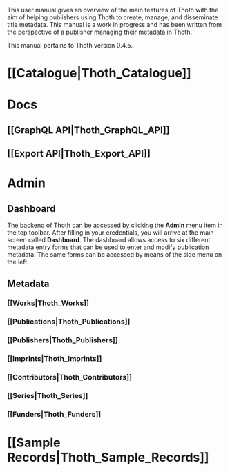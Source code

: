 This user manual gives an overview of the main features of Thoth with the aim of helping publishers using Thoth to create, manage, and disseminate title metadata. This manual is a work in progress and has been written from the perspective of a publisher managing their metadata in Thoth.

This manual pertains to Thoth version 0.4.5. 

# [[Catalogue|Thoth_Catalogue]]

# Docs

## [[GraphQL API|Thoth_GraphQL_API]]

## [[Export API|Thoth_Export_API]]

# Admin

## Dashboard

The backend of Thoth can be accessed by clicking the **Admin** menu item in the top toolbar. After filling in your credentials, you will arrive at the main screen called **Dashboard**. The dashboard allows access to six different metadata entry forms that can be used to enter and modify publication metadata. The same forms can be accessed by means of the side menu on the left.

## Metadata

### [[Works|Thoth_Works]]

### [[Publications|Thoth_Publications]]

### [[Publishers|Thoth_Publishers]]

### [[Imprints|Thoth_Imprints]]

### [[Contributors|Thoth_Contributors]]

### [[Series|Thoth_Series]]

### [[Funders|Thoth_Funders]]

# [[Sample Records|Thoth_Sample_Records]]